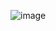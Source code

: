 ![image](https://github.com/Alexander-Domnenko/homework_computer_vision/assets/91257943/71fa68c4-d604-4c31-98c1-2c83b146b9a9)
